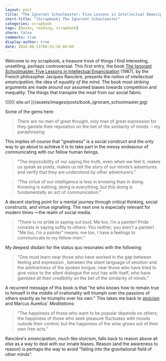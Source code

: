 ```yaml
---
layout: post
title: "The Ignorant Schoolmaster: Five Lessons in Intellectual Emancipation"
short-title: "[Scrapbook] The Ignorant Schoolmaster"
categories: scrapbook 
tags: [books, reading, scrapbook]
share: false
comments: true
display-author: true
date: 2016-06-11T08:33:16-04:00
---
```


Welcome to my scrapbook, a treasure trove of things I find interesting, unsettling, perhaps controversial. This first entry, the book [The Ignorant Schoolmaster: Five Lessons in Intellectual
Emancipation](http://www.goodreads.com/book/show/445408.The_Ignorant_Schoolmaster)
(1987), by the French philosopher Jacques Rancière, presents the notion
of _intellectual emancipation_; the idea of _equality of the mind_. The book most striking arguments 
are made around our assumed biases towards competition and inequality. The things that transpire the most from our social fabric. 

![]({{ site.url }}/assets/images/posts/book_ignorant_schoolmaster.jpg)

Some of the gems here:

>There are no men of great thought, only man of great expression for they gamble their reputation on the bet of the similarity of minds. – my paraphrasing

This implies of-course that "greatness" is a social construct and the only way to go about to achieve it is to take part in the messy endeavour of communicating with our fellow human beings.

>"The impossibility of our saying the truth, even when we feel it, makes us speak as poets, makes us tell the story of our minds’s adventures and verify that they are understood by other adventurers."

>"The virtue of our intelligence is less in knowing than in doing. Knowing is nothing, doing is everything, but this doing is fundamentally an act of communication."

A decent starting point for a mental journey through critical thinking, social constructs, and virtue signalling. The next one is especially relevant for modern times &mdash;the realm of social media. 

>"There is no pride in saying out loud: Me too, I’m a painter! Pride consists in saying softly to others: You neither, you aren’t a painter! "Me too, I’m a painter” means: me too, I have a feelings to communicate to my fellow-men."

My deepest disdain for the status quo resonates with the following:  

>"One must learn near those who have worked in the gap between feeling and expression , between the silent language of emotion and the arbitrariness of the spoken tongue, near those who have tried to give voice to the silent dialogue the soul has with itself, who have gambled all their credibility on the bet of the similarity of minds."

A recurrent message of this book is that "he  who
knows how to remain true to himself in the middle of irrationality  will triumph
over  the  passions  of  others  exactly  as  he triumphs over his own." This takes me 
back to [stoicism ](https://en.wikipedia.org/wiki/Stoicism) and Marcus
Aurelius' _Meditations_:

>"The happiness of those who want to be popular depends on others; the happiness of those who seek pleasure fluctuates with moods outside their control; but the happiness of the wise grows out of their own free acts."

Rancière's _emancipation_, much like stoicism, falls back to reason above all
else as a way to deal with our innate biases. Reason (and the
awareness to reason) is perhaps the way to avoid "falling into the gravitational
field of other minds". 
